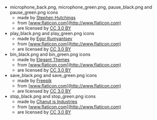 - microphone_back.png, microphone_green.png, pause_black.png and pause_green.png icons
  - made by [Stephen Hutchings](http://www.flaticon.com/authors/stephen-hutchings)
  - from [www.flaticon.com](http://www.flaticon.com)
  - are licensed by [CC 3.0 BY](http://creativecommons.org/licenses/by/3.0/)
- play_black.png and play_green.png icons
  - made by [Egor Rumyantsev](http://www.flaticon.com/authors/egor-rumyantsev)
  - from [www.flaticon.com](http://www.flaticon.com)
  - are licensed by [CC 3.0 BY](http://creativecommons.org/licenses/by/3.0/)
- bin_black.png and bin_green.png icons
  - made by [Elegant Themes](http://www.flaticon.com/authors/elegant-themes)
  - from [www.flaticon.com](http://www.flaticon.com)
  - are licensed by [CC 3.0 BY](http://creativecommons.org/licenses/by/3.0/)
- save_black.png and save_green.png icons
  - made by [Freepik](http://www.freepik.com)
  - from [www.flaticon.com](http://www.flaticon.com)
  - are licensed by [CC 3.0 BY](http://creativecommons.org/licenses/by/3.0/)
- stop_black.png and stop_green.png icons
  - made by [Chanut is Industries](http://www.flaticon.com/authors/chanut-is-industries)
  - from [www.flaticon.com](http://www.flaticon.com)
  - are licensed by [CC 3.0 BY](http://creativecommons.org/licenses/by/3.0/)
